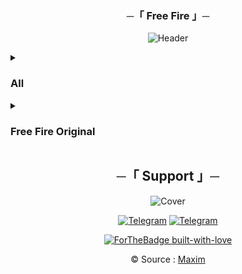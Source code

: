 <h3 align="center">
    ─「 Free Fire 」─
</h3>
<div align="center">

![Header](https://github.com/AL3X-Github/FreeFire/blob/main/Resources/Header.png)

</div>

<details>
<summary><h3><b>All</b></h3></summary>

 > <strong>Copyright :</strong> © Garena International.
 > <img src="https://te.legra.ph/file/463a73db05218ce3cf868.png"></a></p>

![1](https://freefiremobile-a.akamaihd.net/common/web_event/official2.ff.garena.all/img/20228/0e89beb84e7215a668631021ec47b2a3.jpg)

![2](https://freefiremobile-a.akamaihd.net/common/web_event/official2.ff.garena.all/img/20228/9d559ef5e41902ec0a58486d024f0cc2.jpg)

![3](https://freefiremobile-a.akamaihd.net/common/web_event/official2.ff.garena.all/img/20228/05d080ad04933bb7df903fe8b71b4c5b.jpg)

![4](https://freefiremobile-a.akamaihd.net/common/web_event/official2.ff.garena.all/img/20228/4660cdb1313984fb9ae2e593e51578ee.jpg)

![5](https://freefiremobile-a.akamaihd.net/common/web_event/official2.ff.garena.all/img/20228/afb93df893e61e08cf5d6be605d5df18.jpg)

![6](https://freefiremobile-a.akamaihd.net/common/web_event/official2.ff.garena.all/img/20228/496b4ee86871c4873fc1fa41b8bf53b4.jpg)

![FF](https://freefiremobile-a.akamaihd.net/common/web_event/official2.ff.garena.all/img/20228/fb6310a37c83359441f919ea82cf94d0.jpg)

![7](https://freefiremobile-a.akamaihd.net/common/web_event/official2.ff.garena.all/img/20228/944f7fd2fb428f2f9fc66934a077b21d.jpg)

![8](https://freefiremobile-a.akamaihd.net/common/web_event/official2.ff.garena.all/img/20228/890eb934584eb4ab345ed28f6a2465d1.jpg)

![9](https://freefiremobile-a.akamaihd.net/common/web_event/official2.ff.garena.all/img/20228/6b21be99d9101e7b53dc31c426496d74.jpg)

![10](https://freefiremobile-a.akamaihd.net/common/web_event/official2.ff.garena.all/img/20228/50d44b455b05afcf3e6c75b44d43604a.jpg)

![11](https://freefiremobile-a.akamaihd.net/common/web_event/official2.ff.garena.all/img/20228/cfdbba2383de959df30acc66ce5c0f27.jpg)

![12](https://freefiremobile-a.akamaihd.net/common/web_event/official2.ff.garena.all/img/20228/3a5e7902ba6c8bd437f3dbd9c8595720.jpg)

![13](https://freefiremobile-a.akamaihd.net/common/web_event/official2.ff.garena.all/img/20228/98726cc0c4db9604c8ebd3b22e448ad0.jpg)

![14](https://freefiremobile-a.akamaihd.net/common/web_event/official2.ff.garena.all/img/20228/c25b3b5dde32376ba74d1a16f2a497a1.jpg)

![15](https://freefiremobile-a.akamaihd.net/common/web_event/official2.ff.garena.all/img/20228/7f151167d8d7307d10504c2d6bd33e4a.jpg)

![16](https://freefiremobile-a.akamaihd.net/common/web_event/official2.ff.garena.all/img/20228/6f9a5fac7a6946d2d7fdf52fb61bebdc.jpg)

![17](https://freefiremobile-a.akamaihd.net/common/web_event/official2.ff.garena.all/img/20228/841d36cd54abf477d1e7ba60607e82e1.jpg)

![18](https://freefiremobile-a.akamaihd.net/common/web_event/official2.ff.garena.all/img/20228/8acf58d4741c9d63588bf0f69da31ea5.jpg)

![19](https://freefiremobile-a.akamaihd.net/common/web_event/official2.ff.garena.all/img/20228/eb1df6b57997fec0c4ec81648e744db2.jpg)

![20](https://freefiremobile-a.akamaihd.net/common/web_event/official2.ff.garena.all/img/20228/4a9a7338a467308315401ac84e77d782.jpg)

![21](https://freefiremobile-a.akamaihd.net/common/web_event/official2.ff.garena.all/img/20228/d9a9d90872601093a2a8d721e07b3ecc.jpg)

![22](https://freefiremobile-a.akamaihd.net/common/web_event/official2.ff.garena.all/img/20228/720a210bffb3f344eb9fde9f01660349.jpg)

![23](https://freefiremobile-a.akamaihd.net/common/web_event/official2.ff.garena.all/img/20228/df763ed6b8aa1e92b22d52920c6f02d5.jpg)

![24](https://freefiremobile-a.akamaihd.net/common/web_event/official2.ff.garena.all/img/20228/a2c7b63b4eb1f42670ab71b9a8bfdeb4.jpg)

![25](https://freefiremobile-a.akamaihd.net/common/web_event/official2.ff.garena.all/img/20228/6feede3ed3f88a1b734afeb968c7f79d.jpg)

![26](https://freefiremobile-a.akamaihd.net/common/web_event/official2.ff.garena.all/img/20228/580651e41dc04acd8d5ebde7dd195b5b.jpg)

![27](https://freefiremobile-a.akamaihd.net/common/web_event/official2.ff.garena.all/img/20228/0d427aa03c396a5b24d83c98952477c7.jpg)

![28](https://freefiremobile-a.akamaihd.net/common/web_event/official2.ff.garena.all/img/20228/d2d7506204b1a48c96431972317f65fd.jpg)

![29](https://freefiremobile-a.akamaihd.net/common/web_event/official2.ff.garena.all/img/20228/2a5625ae7c80d8f96a07fbb77dabacf1.jpg)

![30](https://freefiremobile-a.akamaihd.net/common/web_event/official2.ff.garena.all/img/20228/b8e115f711db784d4642faa190743843.jpg)

![31](https://freefiremobile-a.akamaihd.net/common/web_event/official2.ff.garena.all/img/20228/ce175bb3aa92b876fa979fdb26568134.jpg)

![32](https://freefiremobile-a.akamaihd.net/common/web_event/official2.ff.garena.all/img/20228/d0ce53bd10add290b7829d05112d0b59.jpg)

![33](https://freefiremobile-a.akamaihd.net/common/web_event/official2.ff.garena.all/img/20228/42e3bbf28d6eabc1acde958b950e9460.jpg)

![34](https://freefiremobile-a.akamaihd.net/common/web_event/official2.ff.garena.all/img/20228/b6adf3b3f08505ad211054167003a35c.jpg)

![35](https://freefiremobile-a.akamaihd.net/common/web_event/official2.ff.garena.all/img/20228/074b934851d22c4acf4c9158385a9069.jpg)

![36](https://freefiremobile-a.akamaihd.net/common/web_event/official2.ff.garena.all/img/20228/5f8e31182553d975284bc213280324b4.jpg)

![37](https://freefiremobile-a.akamaihd.net/common/web_event/official2.ff.garena.all/img/20228/1add22f1662299b1b00eee2078eb82c7.jpg)

![38](https://freefiremobile-a.akamaihd.net/common/web_event/official2.ff.garena.all/img/20228/b5bff60b2f9ad3364505580ac32bdca2.jpg)

![39](https://freefiremobile-a.akamaihd.net/common/web_event/official2.ff.garena.all/img/20228/b610b908f26c8cd93aca309e0606d96f.jpg)

![40](https://freefiremobile-a.akamaihd.net/common/web_event/official2.ff.garena.all/img/20228/f451dcd90dc130931fbb201b6b69b261.jpg)

![41](https://freefiremobile-a.akamaihd.net/common/web_event/official2.ff.garena.all/img/20228/92a97b2e8d7d1239486c745ba70ef056.jpg)

![42](https://freefiremobile-a.akamaihd.net/common/web_event/official2.ff.garena.all/img/20228/c1f397ad10bbc2b37221cc95c3f47107.jpg)

![43](https://freefiremobile-a.akamaihd.net/common/web_event/official2.ff.garena.all/img/20228/afd02d0ba721901cd02d4e1182b93387.jpg)

![44](https://freefiremobile-a.akamaihd.net/common/web_event/official2.ff.garena.all/img/20228/5b02a3fe8f0284f75c57c60040f2a114.jpg)

![45](https://freefiremobile-a.akamaihd.net/common/web_event/official2.ff.garena.all/img/20228/12cd05121afaf29fa1131dd1ab167f17.jpg)

![46](https://freefiremobile-a.akamaihd.net/common/web_event/official2.ff.garena.all/img/20228/18fc9b82a6abcfc34e090b103c9037a6.jpg)

![47](https://freefiremobile-a.akamaihd.net/common/web_event/official2.ff.garena.all/img/20228/cae4ecdc06af2cc848267723d8a215d2.jpg)

![48](https://freefiremobile-a.akamaihd.net/common/web_event/official2.ff.garena.all/img/20228/5c208e875e7f0bc2f5aa6f10758dc959.jpg)

![49](https://freefiremobile-a.akamaihd.net/common/web_event/official2.ff.garena.all/img/20228/e40c83fbf6919bbe4924e0850d94de70.jpg)

![50](https://freefiremobile-a.akamaihd.net/common/web_event/official2.ff.garena.all/img/20228/daddae5616fcf8746ff93d9c354ac7b8.jpg)

![51](https://freefiremobile-a.akamaihd.net/common/web_event/official2.ff.garena.all/img/20228/704fd43a3408e6c3e1dfe7624438d2aa.jpg)

![52](https://freefiremobile-a.akamaihd.net/common/web_event/official2.ff.garena.all/img/20228/db84d0f48bdd872be178dfae125d4052.jpg)

![53](https://freefiremobile-a.akamaihd.net/common/web_event/official2.ff.garena.all/img/20228/9c0b0c80417a07c1efdbc443108b9bc1.jpg)

![54](https://freefiremobile-a.akamaihd.net/common/web_event/official2.ff.garena.all/img/20228/44ee880456552010c41ebcc18db630ce.jpg)

![55](https://freefiremobile-a.akamaihd.net/common/web_event/official2.ff.garena.all/img/20228/10d6fdf18aa52f47ddfd2f73a838f911.jpg)

![56](https://freefiremobile-a.akamaihd.net/common/web_event/official2.ff.garena.all/img/20228/ed5201b0e0c2b1d4a4a5e0d3aa75b41c.jpg)

![57](https://freefiremobile-a.akamaihd.net/common/web_event/official2.ff.garena.all/img/20228/825ecb847d272fe766ae1fbc4d1d195f.jpg)

![58](https://freefiremobile-a.akamaihd.net/common/web_event/official2.ff.garena.all/img/20228/d1dc248740a4da7016743ba1a39b142c.jpg)

![58](https://freefiremobile-a.akamaihd.net/common/web_event/official2.ff.garena.all/img/20228/693bd40ecf3641836110ab5737a2154d.jpg)

![59](https://freefiremobile-a.akamaihd.net/common/web_event/official2.ff.garena.all/img/20228/6e1e065b462ba60e9a36f82dca81df32.jpg)

![60](https://freefiremobile-a.akamaihd.net/common/web_event/official2.ff.garena.all/img/20228/a11e5cbf5a11deb3c8a009dadfc14c43.jpg)

![61](https://freefiremobile-a.akamaihd.net/common/web_event/official2.ff.garena.all/img/20228/6d6c5ada50a173ebc5715b047bb56ee3.jpg)

![62](https://freefiremobile-a.akamaihd.net/common/web_event/official2.ff.garena.all/img/20228/3e2dda72d2ee9e021cc4ca1ae66f181d.jpg)

![63](https://freefiremobile-a.akamaihd.net/common/web_event/official2.ff.garena.all/img/20228/6cc21cfca45ef5b1d4cbe04fef6be591.jpg)

![64](https://freefiremobile-a.akamaihd.net/common/web_event/official2.ff.garena.all/img/20228/cd8eb521baee5018ce77a1a3d9c5e535.jpg)

![65](https://freefiremobile-a.akamaihd.net/common/web_event/official2.ff.garena.all/img/20228/490f9af361e362c0949a6d52b3c853f6.jpg)

![66](https://freefiremobile-a.akamaihd.net/common/web_event/official2.ff.garena.all/img/20228/0b6daf755cf989cdbdca3b697dc08e6e.jpg)

![67](https://freefiremobile-a.akamaihd.net/common/web_event/official2.ff.garena.all/img/20228/b1b8a60daf685a2a9349be9fdb8f086e.jpg)

![68](https://freefiremobile-a.akamaihd.net/common/web_event/official2.ff.garena.all/img/20228/0c2969c2ee121d430927f717f5ec4e60.jpg)

![69](https://freefiremobile-a.akamaihd.net/common/web_event/official2.ff.garena.all/img/20228/a06c0ed254f39fe9ec2e42b16e2b52d3.jpg)

![70](https://freefiremobile-a.akamaihd.net/common/web_event/official2.ff.garena.all/img/20228/5495adf675e9517d4b6845ffcbe30d8d.jpg)

![71](https://freefiremobile-a.akamaihd.net/common/web_event/official2.ff.garena.all/img/20228/d58f1d59681e9a14fda480a9d1ed825b.jpg)

![72](https://freefiremobile-a.akamaihd.net/common/web_event/official2.ff.garena.all/img/20228/2948c5440dc5819d97df46c0946fde1d.jpg)

![73](https://freefiremobile-a.akamaihd.net/common/web_event/official2.ff.garena.all/img/20228/a2d2f5e1d8967c5aea7bf74e7b19feb5.jpg)

![74](https://freefiremobile-a.akamaihd.net/common/web_event/official2.ff.garena.all/img/20228/c183eba8545abc233e07edce55dcfa1a.jpg)

![75](https://freefiremobile-a.akamaihd.net/common/web_event/official2.ff.garena.all/img/20228/288ec59b827435d1b2e8ad5975a7f49d.jpg)

![76](https://freefiremobile-a.akamaihd.net/common/web_event/official2.ff.garena.all/img/20228/8385524ac8d5588e0d10969a41c489ca.jpg)

![77](https://freefiremobile-a.akamaihd.net/common/web_event/official2.ff.garena.all/img/20228/cde115acaef6bdb979e2e6ba2065570d.jpg)

![78](https://freefiremobile-a.akamaihd.net/common/web_event/official2.ff.garena.all/img/20228/effe8c24ff80dde36b7b6774430e3274.jpg)

![79](https://freefiremobile-a.akamaihd.net/common/web_event/official2.ff.garena.all/img/20228/3b3adb490bbe0ac079abce8d89b47bbf.jpg)

![80](https://freefiremobile-a.akamaihd.net/common/web_event/official2.ff.garena.all/img/20228/dc7add99652df622f59e610119798235.jpg)

![81](https://freefiremobile-a.akamaihd.net/common/web_event/official2.ff.garena.all/img/20228/ca757d0d75e854e0a76a48dbd39d01f9.jpg)

![82](https://freefiremobile-a.akamaihd.net/common/web_event/official2.ff.garena.all/img/20228/b99d65dccbbccbdd4397adf7c01b912e.jpg)

![83](https://freefiremobile-a.akamaihd.net/common/web_event/official2.ff.garena.all/img/20228/8bba070572554afd0bc782e8428107e5.jpg)

![84](https://freefiremobile-a.akamaihd.net/common/web_event/official2.ff.garena.all/img/20228/6418cde63d88b11d80ed2b90e4797038.jpg)

![85](https://freefiremobile-a.akamaihd.net/common/web_event/official2.ff.garena.all/img/20228/64281bb407fb8b2321a48ee35f487f07.jpg)

![86](https://freefiremobile-a.akamaihd.net/common/web_event/official2.ff.garena.all/img/20228/63b4b6a53c2aaf2aee801591afadeb88.jpg)

![87](https://freefiremobile-a.akamaihd.net/common/web_event/official2.ff.garena.all/img/20228/049cf13ba1576679c4b194e80c4232f1.jpg)

![88](https://freefiremobile-a.akamaihd.net/common/web_event/official2.ff.garena.all/img/20228/d575b3a0640148dc311b0846630cbf89.jpg)

![89](https://freefiremobile-a.akamaihd.net/common/web_event/official2.ff.garena.all/img/20228/0b61217ffffb6a196c3f279c2f456727.jpg)

![90](https://freefiremobile-a.akamaihd.net/common/web_event/official2.ff.garena.all/img/20228/a4155d02abfc86a366e925de96c2cb7c.jpg)

![91](https://freefiremobile-a.akamaihd.net/common/web_event/official2.ff.garena.all/img/20228/57e140de6b5df633f1521f48c74241e9.jpg)

![92](https://freefiremobile-a.akamaihd.net/common/web_event/official2.ff.garena.all/img/20228/15c17e987f64832c9e45a11e68787729.jpg)

![93](https://freefiremobile-a.akamaihd.net/common/web_event/official2.ff.garena.all/img/20228/9cc145e4c7b8f09eed409a42a8b4cbd5.jpg)

![94](https://freefiremobile-a.akamaihd.net/common/web_event/official2.ff.garena.all/img/20228/673038b6746c369d920563e8e684c265.jpg)

![95](https://freefiremobile-a.akamaihd.net/common/web_event/official2.ff.garena.all/img/20228/b29cab76cdbdd17117ef0cdbe3c92505.jpg)

![96](https://freefiremobile-a.akamaihd.net/common/web_event/official2.ff.garena.all/img/20228/90566c8bb5eb22399166a664af580d69.jpg)

![97](https://freefiremobile-a.akamaihd.net/common/web_event/official2.ff.garena.all/img/20228/b935180283e31b532bcd340c73d65aa5.jpg)

![98](https://dl.dir.freefiremobile.com/common/web_event/official2.ff.garena.all/202210/1d68690f83e064e6d8d5ac469ba45d96.jpg)

![99](https://dl.dir.freefiremobile.com/common/web_event/official2.ff.garena.all/202210/707e386428ec9f508d1d266224783d13.jpg)

![100](https://dl.dir.freefiremobile.com/common/web_event/official2.ff.garena.all/202210/12bd8e3061aa30c9136889ddaa911392.jpg)

![101](https://dl.dir.freefiremobile.com/common/web_event/official2.ff.garena.all/202210/44f1ac2aff04da455c3c3691769a8bb0.jpg)

![102](https://dl.dir.freefiremobile.com/common/web_event/official2.ff.garena.all/202210/2dc5a62ef3664782189842aa08f205b8.jpg)

![103](https://dl.dir.freefiremobile.com/common/web_event/official2.ff.garena.all/202210/ffcec573399b9bd11dbdf12b4ac726a8.jpg)

![104](https://dl.dir.freefiremobile.com/common/web_event/official2.ff.garena.all/202210/ce4825537a9e7c4eadd9f5f1c9085922.jpg)

![105](https://dl.dir.freefiremobile.com/common/web_event/official2.ff.garena.all/202210/e205227cb10441c6e847d7cc43d6113d.jpg)

![106](https://dl.dir.freefiremobile.com/common/web_event/official2.ff.garena.all/202210/14ba3020f1a1bf8de2142925bda064d2.jpg)

![107](https://dl.dir.freefiremobile.com/common/web_event/official2.ff.garena.all/202210/b53e73bf72b408537959617f610e45bc.jpg)

![108](https://dl.dir.freefiremobile.com/common/web_event/official2.ff.garena.all/202210/399d8bcf73052c3ec7408b41043fd001.jpg)

![109](https://dl.dir.freefiremobile.com/common/web_event/official2.ff.garena.all/202210/705dac7da5777973b87d61c538c5811b.jpg)

![110](https://dl.dir.freefiremobile.com/common/web_event/official2.ff.garena.all/202210/d39941147f626d43513bf25aee5f9f4f.jpg)

![111](https://dl.dir.freefiremobile.com/common/web_event/official2.ff.garena.all/202210/f411220e9991a9136dac24efce084aa9.jpg)

![112](https://dl.dir.freefiremobile.com/common/web_event/official2.ff.garena.all/202210/217caa1f9379136315d0d3f801648b77.jpg)

![113](https://dl.dir.freefiremobile.com/common/web_event/official2.ff.garena.all/202210/00d82c61db6d798e6be806ca858870ef.jpg)

![114](https://dl.dir.freefiremobile.com/common/web_event/official2.ff.garena.all/202210/1fd380549b5ac6cd90bd94bd36741aa8.jpg)

![115](https://dl.dir.freefiremobile.com/common/web_event/official2.ff.garena.all/202210/526ab8efaf60be59ccf03e314e019a3a.jpg)

![116](https://dl.dir.freefiremobile.com/common/web_event/official2.ff.garena.all/202210/87904deacf9b547a95f019e0a322152a.jpg)

![117](https://dl.dir.freefiremobile.com/common/web_event/official2.ff.garena.all/202210/ad657d3c009adbd73302a6603e6ae6d5.jpg)

![118](https://dl.dir.freefiremobile.com/common/web_event/official2.ff.garena.all/202210/1e84951ea4e43a94485c30851c151ad2.jpg)

</details>
<details>
<summary><h3><b>Free Fire Original</b></h3></summary>

</details>

<h2 align="center">
    ─「 Support 」─
</h2>

<div align="center">

![Cover](https://te.legra.ph/file/601cfb397a19f503c9265.jpg)

</div>

<div align="center">

[![Telegram](https://img.shields.io/badge/Group-%232C3454?style=for-the-badge&logo=telegram&logoColor=white)](https://t.me/MaximXGroup) [![Telegram](https://img.shields.io/badge/Channel-%232C3454?style=for-the-badge&logo=telegram&logoColor=white)](https://t.me/MaximXChannels)

[![ForTheBadge built-with-love](http://ForTheBadge.com/images/badges/built-with-love.svg)](https://github.com/AL3X-Github)

© Source : [Maxim](https://t.me/MaximXWallpaper)

</div>
